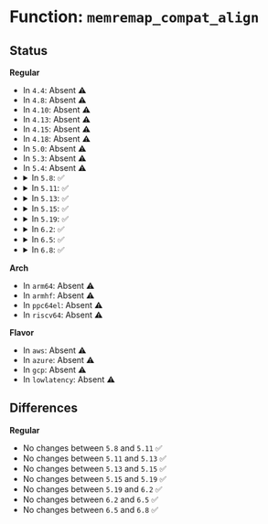# Function: <code>memremap_compat_align</code>

## Status
<b>Regular</b>
<ul>
<li>
In <code>4.4</code>: Absent ⚠️
</li>
<li>
In <code>4.8</code>: Absent ⚠️
</li>
<li>
In <code>4.10</code>: Absent ⚠️
</li>
<li>
In <code>4.13</code>: Absent ⚠️
</li>
<li>
In <code>4.15</code>: Absent ⚠️
</li>
<li>
In <code>4.18</code>: Absent ⚠️
</li>
<li>
In <code>5.0</code>: Absent ⚠️
</li>
<li>
In <code>5.3</code>: Absent ⚠️
</li>
<li>
In <code>5.4</code>: Absent ⚠️
</li>
<li>
<details>
<summary>In <code>5.8</code>: ✅</summary>

```c
long unsigned int memremap_compat_align();
```

**Collision:** Unique Global

**Inline:** No

**Transformation:** False

**Instances:**

```
In mm/memremap.c (ffffffff81309f80)
Location: mm/memremap.c:33
Inline: False
Direct callers:
  - drivers/nvdimm/namespace_devs.c:nvdimm_namespace_common_probe
  - drivers/nvdimm/pfn_devs.c:nd_pfn_init
  - drivers/nvdimm/pfn_devs.c:nd_pfn_init
  - drivers/nvdimm/pfn_devs.c:nd_pfn_init
  - drivers/nvdimm/pfn_devs.c:nd_pfn_validate
  - drivers/nvdimm/pfn_devs.c:nd_pfn_validate
```
**Symbols:**

```
ffffffff81309f80-ffffffff81309f90: memremap_compat_align (STB_GLOBAL)
```
</details>
</li>
<li>
<details>
<summary>In <code>5.11</code>: ✅</summary>

```c
long unsigned int memremap_compat_align();
```

**Collision:** Unique Global

**Inline:** No

**Transformation:** False

**Instances:**

```
In mm/memremap.c (ffffffff81315ca0)
Location: mm/memremap.c:33
Inline: False
Direct callers:
  - drivers/nvdimm/namespace_devs.c:nvdimm_namespace_common_probe
  - drivers/nvdimm/pfn_devs.c:nd_pfn_init
  - drivers/nvdimm/pfn_devs.c:nd_pfn_init
  - drivers/nvdimm/pfn_devs.c:nd_pfn_init
  - drivers/nvdimm/pfn_devs.c:nd_pfn_validate
  - drivers/nvdimm/pfn_devs.c:nd_pfn_validate
  - drivers/dax/bus.c:dev_dax_validate_align
  - drivers/dax/bus.c:mapping_store
  - drivers/dax/bus.c:size_store
  - drivers/dax/bus.c:dev_dax_resize
```
**Symbols:**

```
ffffffff81315ca0-ffffffff81315cb0: memremap_compat_align (STB_GLOBAL)
```
</details>
</li>
<li>
<details>
<summary>In <code>5.13</code>: ✅</summary>

```c
long unsigned int memremap_compat_align();
```

**Collision:** Unique Global

**Inline:** No

**Transformation:** False

**Instances:**

```
In mm/memremap.c (ffffffff8131be90)
Location: mm/memremap.c:33
Inline: False
Direct callers:
  - drivers/nvdimm/namespace_devs.c:nvdimm_namespace_common_probe
  - drivers/nvdimm/pfn_devs.c:nd_pfn_init
  - drivers/nvdimm/pfn_devs.c:nd_pfn_init
  - drivers/nvdimm/pfn_devs.c:nd_pfn_init
  - drivers/nvdimm/pfn_devs.c:nd_pfn_validate
  - drivers/nvdimm/pfn_devs.c:nd_pfn_validate
  - drivers/dax/bus.c:align_store
  - drivers/dax/bus.c:mapping_store
  - drivers/dax/bus.c:size_store
  - drivers/dax/bus.c:dev_dax_resize
```
**Symbols:**

```
ffffffff8131be90-ffffffff8131bea0: memremap_compat_align (STB_GLOBAL)
```
</details>
</li>
<li>
<details>
<summary>In <code>5.15</code>: ✅</summary>

```c
long unsigned int memremap_compat_align();
```

**Collision:** Unique Global

**Inline:** No

**Transformation:** False

**Instances:**

```
In mm/memremap.c (ffffffff81369170)
Location: mm/memremap.c:33
Inline: False
Direct callers:
  - drivers/nvdimm/namespace_devs.c:nvdimm_namespace_common_probe
  - drivers/nvdimm/pfn_devs.c:nd_pfn_init
  - drivers/nvdimm/pfn_devs.c:nd_pfn_init
  - drivers/nvdimm/pfn_devs.c:nd_pfn_init
  - drivers/nvdimm/pfn_devs.c:nd_pfn_validate
  - drivers/nvdimm/pfn_devs.c:nd_pfn_validate
  - drivers/dax/bus.c:align_store
  - drivers/dax/bus.c:mapping_store
  - drivers/dax/bus.c:size_store
  - drivers/dax/bus.c:dev_dax_resize
```
**Symbols:**

```
ffffffff81369170-ffffffff81369180: memremap_compat_align (STB_GLOBAL)
```
</details>
</li>
<li>
<details>
<summary>In <code>5.19</code>: ✅</summary>

```c
long unsigned int memremap_compat_align();
```

**Collision:** Unique Global

**Inline:** No

**Transformation:** False

**Instances:**

```
In mm/memremap.c (ffffffff813e6f00)
Location: mm/memremap.c:34
Inline: False
Direct callers:
  - drivers/nvdimm/namespace_devs.c:nvdimm_namespace_common_probe
  - drivers/nvdimm/pfn_devs.c:nd_pfn_init
  - drivers/nvdimm/pfn_devs.c:nd_pfn_init
  - drivers/nvdimm/pfn_devs.c:nd_pfn_init
  - drivers/nvdimm/pfn_devs.c:nd_pfn_validate
  - drivers/nvdimm/pfn_devs.c:nd_pfn_validate
  - drivers/dax/bus.c:align_store
  - drivers/dax/bus.c:mapping_store
  - drivers/dax/bus.c:size_store
  - drivers/dax/bus.c:dev_dax_resize
```
**Symbols:**

```
ffffffff813e6f00-ffffffff813e6f14: memremap_compat_align (STB_GLOBAL)
```
</details>
</li>
<li>
<details>
<summary>In <code>6.2</code>: ✅</summary>

```c
long unsigned int memremap_compat_align();
```

**Collision:** Unique Global

**Inline:** No

**Transformation:** False

**Instances:**

```
In mm/memremap.c (ffffffff8146eb20)
Location: mm/memremap.c:34
Inline: False
Direct callers:
  - drivers/nvdimm/namespace_devs.c:nvdimm_namespace_common_probe
  - drivers/nvdimm/pfn_devs.c:nd_pfn_init
  - drivers/nvdimm/pfn_devs.c:nd_pfn_init
  - drivers/nvdimm/pfn_devs.c:nd_pfn_init
  - drivers/nvdimm/pfn_devs.c:nd_pfn_validate
  - drivers/nvdimm/pfn_devs.c:nd_pfn_validate
  - drivers/dax/bus.c:align_store
  - drivers/dax/bus.c:mapping_store
  - drivers/dax/bus.c:size_store
  - drivers/dax/bus.c:dev_dax_resize
```
**Symbols:**

```
ffffffff8146eb20-ffffffff8146eb34: memremap_compat_align (STB_GLOBAL)
```
</details>
</li>
<li>
<details>
<summary>In <code>6.5</code>: ✅</summary>

```c
long unsigned int memremap_compat_align();
```

**Collision:** Unique Global

**Inline:** No

**Transformation:** False

**Instances:**

```
In mm/memremap.c (ffffffff814a32e0)
Location: mm/memremap.c:34
Inline: False
Direct callers:
  - drivers/nvdimm/namespace_devs.c:nvdimm_namespace_common_probe
  - drivers/nvdimm/pfn_devs.c:nd_pfn_init
  - drivers/nvdimm/pfn_devs.c:nd_pfn_init
  - drivers/nvdimm/pfn_devs.c:nd_pfn_init
  - drivers/nvdimm/pfn_devs.c:nd_pfn_validate
  - drivers/nvdimm/pfn_devs.c:nd_pfn_validate
  - drivers/dax/bus.c:align_store
  - drivers/dax/bus.c:mapping_store
  - drivers/dax/bus.c:size_store
  - drivers/dax/bus.c:dev_dax_resize
```
**Symbols:**

```
ffffffff814a32e0-ffffffff814a32f4: memremap_compat_align (STB_GLOBAL)
```
</details>
</li>
<li>
<details>
<summary>In <code>6.8</code>: ✅</summary>

```c
long unsigned int memremap_compat_align();
```

**Collision:** Unique Global

**Inline:** No

**Transformation:** False

**Instances:**

```
In mm/memremap.c (ffffffff814d4180)
Location: mm/memremap.c:35
Inline: False
Direct callers:
  - drivers/nvdimm/namespace_devs.c:nvdimm_namespace_common_probe
  - drivers/nvdimm/pfn_devs.c:nd_pfn_init
  - drivers/nvdimm/pfn_devs.c:nd_pfn_init
  - drivers/nvdimm/pfn_devs.c:nd_pfn_init
  - drivers/nvdimm/pfn_devs.c:nd_pfn_validate
  - drivers/nvdimm/pfn_devs.c:nd_pfn_validate
  - drivers/dax/bus.c:align_store
  - drivers/dax/bus.c:mapping_store
  - drivers/dax/bus.c:size_store
  - drivers/dax/bus.c:dev_dax_resize
```
**Symbols:**

```
ffffffff814d4180-ffffffff814d4194: memremap_compat_align (STB_GLOBAL)
```
</details>
</li>
</ul>
<b>Arch</b>
<ul>
<li>
In <code>arm64</code>: Absent ⚠️
</li>
<li>
In <code>armhf</code>: Absent ⚠️
</li>
<li>
In <code>ppc64el</code>: Absent ⚠️
</li>
<li>
In <code>riscv64</code>: Absent ⚠️
</li>
</ul>
<b>Flavor</b>
<ul>
<li>
In <code>aws</code>: Absent ⚠️
</li>
<li>
In <code>azure</code>: Absent ⚠️
</li>
<li>
In <code>gcp</code>: Absent ⚠️
</li>
<li>
In <code>lowlatency</code>: Absent ⚠️
</li>
</ul>

## Differences
<b>Regular</b>
<ul>
<li>
No changes between <code>5.8</code> and <code>5.11</code> ✅
</li>
<li>
No changes between <code>5.11</code> and <code>5.13</code> ✅
</li>
<li>
No changes between <code>5.13</code> and <code>5.15</code> ✅
</li>
<li>
No changes between <code>5.15</code> and <code>5.19</code> ✅
</li>
<li>
No changes between <code>5.19</code> and <code>6.2</code> ✅
</li>
<li>
No changes between <code>6.2</code> and <code>6.5</code> ✅
</li>
<li>
No changes between <code>6.5</code> and <code>6.8</code> ✅
</li>
</ul>
